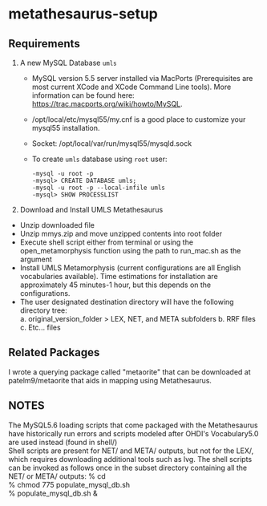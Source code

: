 # metathesaurus-setup  
## Requirements  
1. A new MySQL Database `umls`  
    * MySQL version 5.5 server installed via MacPorts (Prerequisites are most current XCode and XCode Command Line tools). More information can be found here: https://trac.macports.org/wiki/howto/MySQL.  
    * /opt/local/etc/mysql55/my.cnf is a good place to customize your mysql55 installation.  
    * Socket: /opt/local/var/run/mysql55/mysqld.sock  
    * To create `umls` database using `root` user:  

         ```
         -mysql -u root -p  
         -mysql> CREATE DATABASE umls;  
         -mysql -u root -p --local-infile umls  
         -mysql> SHOW PROCESSLIST
         ```
 
 2. Download and Install UMLS Metathesaurus  
  * Unzip downloaded file  
  * Unzip mmys.zip and move unzipped contents into root folder  
  * Execute shell script either from terminal or using the open_metamorphysis function using the path to run_mac.sh as the argument  
  * Install UMLS Metamorphysis (current configurations are all English vocabularies available). Time estimations for installation are approximately 45 minutes-1 hour, but this depends on the configurations.  
  * The user designated destination directory will have the following directory tree:  
                a. original_version_folder > LEX, NET, and META subfolders
                b. RRF files
                c. Etc... files

## Related Packages  
I wrote a querying package called "metaorite" that can be downloaded at patelm9/metaorite that aids in mapping using Metathesaurus.

## NOTES  
The MySQL5.6 loading scripts that come packaged with the Metathesaurus have historically run errors and scripts modeled after OHDI's Vocabulary5.0 are used instead (found in shell/)  
Shell scripts are present for NET/ and META/ outputs, but not for the LEX/, which requires downloading additional tools such as lvg. The shell scripts can be invoked as follows once in the subset directory containing all the NET/ or META/ outputs:
        % cd <subset directory>  
        % chmod 775 populate_mysql_db.sh  
        % populate_mysql_db.sh &  




